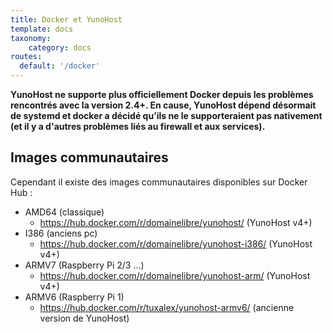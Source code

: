 ```yaml
---
title: Docker et YunoHost
template: docs
taxonomy:
    category: docs
routes:
  default: '/docker'
---
```


<div class="alert alert-danger">
<b>
YunoHost ne supporte plus officiellement Docker depuis les problèmes rencontrés avec la version 2.4+.
En cause, YunoHost dépend désormait de systemd et docker a décidé qu’ils ne le
supporteraient pas nativement (et il y a d'autres problèmes liés au firewall et aux
services).
</b>
</div>

## Images communautaires

Cependant il existe des images communautaires disponibles sur Docker Hub :

  * AMD64 (classique)
    * https://hub.docker.com/r/domainelibre/yunohost/ (YunoHost v4+)
  * I386 (anciens pc)
    * https://hub.docker.com/r/domainelibre/yunohost-i386/ (YunoHost v4+)
  * ARMV7 (Raspberry Pi 2/3 ...)
    * https://hub.docker.com/r/domainelibre/yunohost-arm/ (YunoHost v4+)
  * ARMV6 (Raspberry Pi 1)
    * https://hub.docker.com/r/tuxalex/yunohost-armv6/ (ancienne version de YunoHost)
